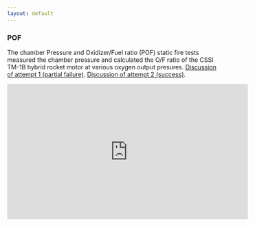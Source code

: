 ```yaml
---
layout: default
---
```


### POF  

The chamber Pressure and Oxidizer/Fuel ratio (POF) static fire tests measured the chamber pressure and calculated the O/F ratio of the CSSI TM-1B hybrid rocket motor at various oxygen output presures. [Discussion of attempt 1 (partial failure)](https://docs.google.com/document/d/1JxKmvcccYgxyxHkK9EasYi_KEzsKsH341RCrCXNK6sM/edit?usp=sharing). [Discussion of attempt 2 (success)](https://docs.google.com/document/d/1pSjYV32JNg4e_6B872bw9FPtDAv1ZokLH8WyMMPRr_g/edit?usp=sharing).

<html>
  <head>
  </head>
  
  <body>
    <iframe width="560" height="315" src="https://www.youtube.com/embed/E0jaeAZ315A" frameborder="0" allow="accelerometer; autoplay; encrypted-media; gyroscope; picture-in-picture" allowfullscreen></iframe>
  </body>
 </html>
